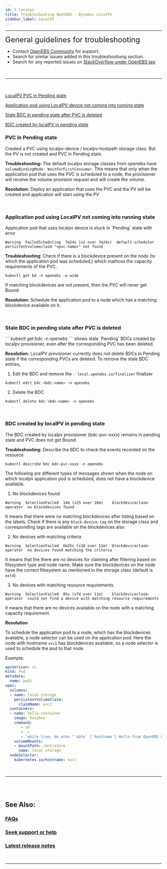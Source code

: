 ```yaml
---
id: t-localpv
title: Troubleshooting OpenEBS - Dynamic LocalPV
sidebar_label: LocalPV
---
```

------

<font size="5">General guidelines for troubleshooting</font>

- Contact <a href="/v240/docs/next/support.html" target="_blank">OpenEBS Community</a> for support.
- Search for similar issues added in this troubleshootiung section.
- Search for any reported issues on <a href=" https://stackoverflow.com/questions/tagged/openebs" target="_blank">StackOverflow under OpenEBS tag</a>

<br>
<hr>
<br>

[LocalPV PVC in Pending state](#pvc-in-pending-state)

[Application pod using LocalPV device not coming into running state](#application-pod-stuck-pending-pvc)

[Stale BDC in pending state after PVC is deleted](#stale-bdc-after-pvc-deletion)

[BDC created by localPV in pending state](#bdc-by-localpv-pending-state)

<h3><a class="anchor" aria-hidden="true" id="pvc-in-pending-state"></a>PVC in Pending state</h3>
Created a PVC using localpv-device / localpv-hostpath storage class. But the PV is not created and PVC in Pending state.

**Troubleshooting:**
The default localpv storage classes from openebs have `volumeBindingMode: WaitForFirstConsumer`. This means that only when the application pod that uses the PVC is scheduled to a node, the provisioner will receive the volume provision request and will create the volume.

**Resolution:**
Deploy an application that uses the PVC and the PV will be created and application will start using the PV

<br>

<h3><a class="anchor" aria-hidden="true" id="application-pod-stuck-pending-pvc"></a>Application pod using LocalPV not coming into running state</h3>
Application pod that uses localpv device is stuck in `Pending` state with error 

```
Warning  FailedScheduling  7m24s (x2 over 7m24s)  default-scheduler  persistentvolumeclaim "<pvc-name>" not found
```


**Troubleshooting:**
Check if there is a blockdevice present on the node (to which the application pod was scheduled,) which mathces the capacity requirements of the PVC.

```
kubectl get bd -n openebs -o wide
```

If matching blockdevices are not present, then the PVC will never get Bound.

**Resolution:**
Schedule the application pod to a node which has a matching blockdevice available on it.

<br>

<h3><a class="anchor" aria-hidden="true" id="stale-bdc-after-pvc-deletion"></a>Stale BDC in pending state after PVC is deleted</h3>
```
kubectl get bdc -n openebs
```
shows stale `Pending` BDCs created by localpv provisioner, even after the corresponding PVC has been deleted.

**Resolution:**
LocalPV provisioner currently does not delete BDCs in Pending state if the corresponding PVCs are deleted. To remove the stale BDC entries,

1. Edit the BDC and remove the `- local.openebs.io/finalizer` finalizer
```
kubectl edit bdc <bdc-name> -n openebs
```

2. Delete the BDC
```
kubectl delete bdc <bdc-name> -n openebs
```

<br>

<h3><a class="anchor" aria-hidden="true" id="bdc-by-localpv-pending-state"></a>BDC created by localPV in pending state</h3>
The BDC created by localpv provisioner (bdc-pvc-xxxx) remains in pending state and PVC does not get Bound

**Troubleshooting:**
Describe the BDC to check the events recorded on the resource
```
kubectl describe bdc bdc-pvc-xxxx -n openebs
```

The following are different types of messages shown when the node on which localpv application pod is scheduled, does not have a blockdevice available.

1. No blockdevices found
```
Warning  SelectionFailed  14m (x25 over 16m)    blockdeviceclaim-operator  no blockdevices found
```
It means that there were no matching blockdevices after listing based on the labels. Check if there is any `block-device-tag` on the storage class and corresponding tags are available on the blockdevices also

2. No devices with matching criteria
```
Warning  SelectionFailed  6m25s (x18 over 11m)  blockdeviceclaim-operator  no devices found matching the criteria
```
It means that the there are no devices for claiming after filtering based on filesystem type and node name. Make sure the blockdevices on the node
have the correct filesystem as mentioned in the storage class (default is `ext4`)

3. No devices with matching resource requirements
```
Warning  SelectionFailed  85s (x74 over 11m)    blockdeviceclaim-operator  could not find a device with matching resource requirements
```
It means that there are no devices available on the node with a matching capacity requirement.

**Resolution**

To schedule the application pod to a node, which has the blockdevices available, a node selector can be used on the application pod. Here the node with hostname `svc1` has blockdevices available, so a node selector is used to schedule the pod to that node.

Example:
```yaml
apiVersion: v1
kind: Pod
metadata:
  name: pod1
spec:
  volumes:
  - name: local-storage
    persistentVolumeClaim:
      claimName: pvc1
  containers:
  - name: hello-container
    image: busybox
    command:
       - sh
       - -c
       - 'while true; do echo "`date` [`hostname`] Hello from OpenEBS Local PV." >> /mnt/store/greet.txt; sleep $(($RANDOM % 5 + 300)); done'
    volumeMounts:
    - mountPath: /mnt/store
      name: local-storage
  nodeSelector:
    kubernetes.io/hostname: svc1
```

<br>

<hr>
<br>
<br>

## See Also:

### [FAQs](/v240/docs/next/faq.html)

### [Seek support or help](/v240/docs/next/support.html)

### [Latest release notes](/v240/docs/next/releases.html)

<br>
<hr>
<br>

